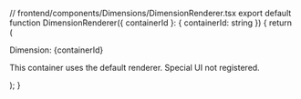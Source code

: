 
// frontend/components/Dimensions/DimensionRenderer.tsx
export default function DimensionRenderer({ containerId }: { containerId: string }) {
  return (
    <div className="p-6 text-sm text-muted-foreground">
      <div className="rounded-2xl border border-white/10 p-6">
        <div className="text-xl mb-2">Dimension: {containerId}</div>
        <p>This container uses the default renderer. Special UI not registered.</p>
      </div>
    </div>
  );
}